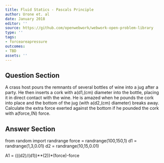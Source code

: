 ```yaml
---
title: Fluid Statics - Pascals Principle
author: Urone et. al
date: January 2018
editor: ''
source: https://github.com/openwebwork/webwork-open-problem-library
type: ''
tags:
- forceareapressure
outcomes:
- TBD
assets: ''
---
```


## Question Section 

A crass host pours the remnants of several bottles of wine into a jug after a party. He then inserts a cork with a(d1,(cm) diameter into the bottle, placing it in direct contact with the wine. He is amazed when he pounds the cork into place and the bottom of the jug (with a(d2,(cm) diameter) breaks away. Calculate the extra force exerted against the bottom if he pounded the cork with a(force,(N) force.


## Answer Section

from random import randrange
force = randrange(100,150,1)
d1 = randrange(1,3,0.01)
d2 = randrange(10,15,0.01)

A1 = (((d2)/(d1))**(2))*(force)-force